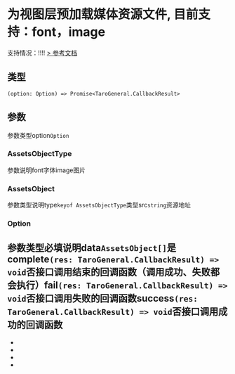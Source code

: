 # 为视图层预加载媒体资源文件, 目前支持：font，image
支持情况：!!!!
[> 参考文档
](https://developers.weixin.qq.com/miniprogram/dev/api/base/performance/wx.preloadAssets.html)
## 类型[​](preloadAssets.html#类型)
```tsx
(option: Option) => Promise<TaroGeneral.CallbackResult>
```

## 参数[​](preloadAssets.html#参数)
参数类型option`Option`
### AssetsObjectType[​](preloadAssets.html#assetsobjecttype)
参数说明font字体image图片
### AssetsObject[​](preloadAssets.html#assetsobject)
参数类型说明type`keyof AssetsObjectType`类型src`string`资源地址
### Option[​](preloadAssets.html#option)
参数类型必填说明data`AssetsObject[]`是complete`(res: TaroGeneral.CallbackResult) => void`否接口调用结束的回调函数（调用成功、失败都会执行）fail`(res: TaroGeneral.CallbackResult) => void`否接口调用失败的回调函数success`(res: TaroGeneral.CallbackResult) => void`否接口调用成功的回调函数
- 
- 

- 
- 
-
